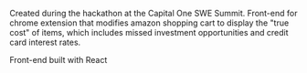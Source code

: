Created during the hackathon at the Capital One SWE Summit. Front-end for chrome extension that modifies amazon shopping cart to display the "true cost" of items, which includes missed investment opportunities and credit card interest rates.

Front-end built with React
